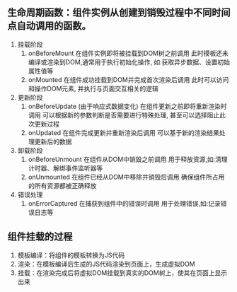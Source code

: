 ## 生命周期函数：组件实例从创建到销毁过程中不同时间点自动调用的函数。

1. 挂载阶段
    1. onBeforeMount
        在组件实例即将被挂载到DOM树之前调用
        此时模板还未编译或渲染到DOM,通常用于执行初始化操作,
        如:获取异步数据、设置初始属性值等
    2. onMounted
        在组件成功挂载到DOM并完成首次渲染后调用
        此时可以访问和操作DOM元素,
        并执行与页面交互相关的逻辑
2. 更新阶段
    1. onBeforeUpdate (由于响应式数据变化)
        在组件更新之前即将重新渲染时调用
        可以根据新的参数判断是否需要进行特殊处理,
        甚至可以选择阻止此次更新过程
    2. onUpdated
        在组件完成更新并重新渲染后调用
        可以基于新的渲染结果处理更新后的数据
3. 卸载阶段
    1. onBeforeUnmount
        在组件从DOM中销毁之前调用
        用于释放资源,如:清理计时器、解绑事件监听器等
    2. onUnmounted
        在组件已经从DOM中移除并销毁后调用
        确保组件所占用的所有资源都被正确释放
3. 错误处理
    1. onErrorCaptured
        在捕获到组件中的错误时调用
        用于处理错误,如:记录错误日志等


## 组件挂载的过程

1. 模板编译：将组件的模板转换为JS代码
2. 渲染：在模板编译后生成的JS代码渲染到页面上，生成虚拟DOM
3. 挂载：在渲染完成后将虚拟DOM挂载到真实的DOM树上，使其在页面上显示出来